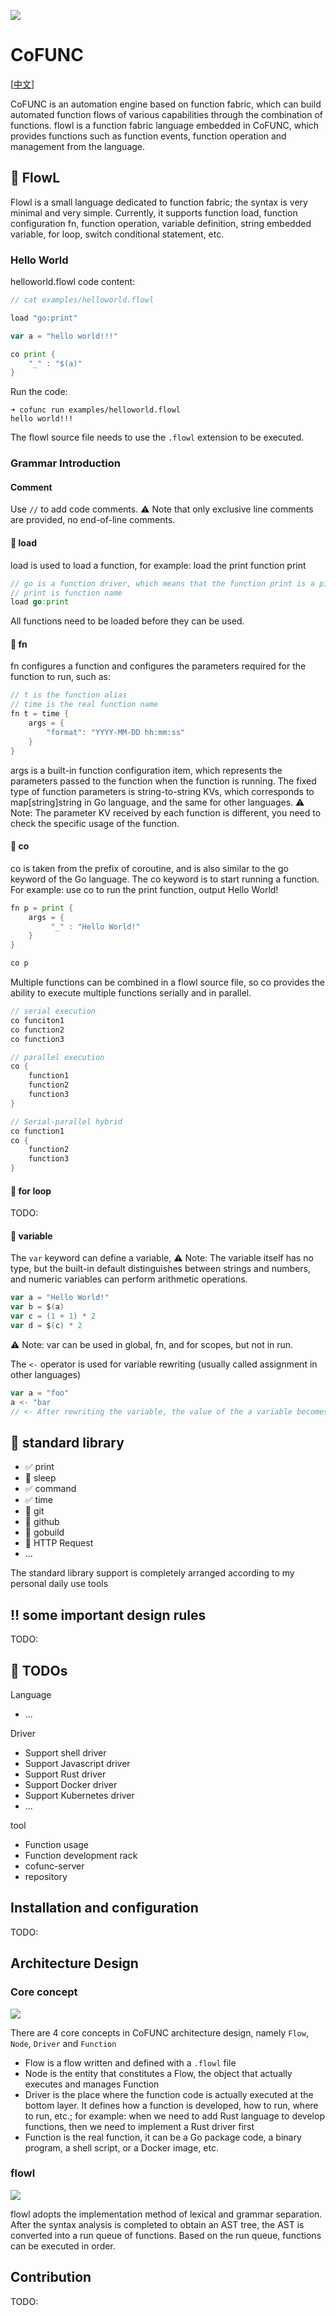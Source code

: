 ![](./docs/assets/logo.png)

# CoFUNC

[[中文](./README.zh_CN.md)]

CoFUNC is an automation engine based on function fabric, which can build automated function flows of various capabilities through the combination of functions. flowl is a function fabric language embedded in CoFUNC, which provides functions such as function events, function operation and management from the language.

## :rocket: FlowL
Flowl is a small language dedicated to function fabric; the syntax is very minimal and very simple. Currently, it supports function load, function configuration fn, function operation, variable definition, string embedded variable, for loop, switch conditional statement, etc.

### Hello World
helloworld.flowl code content:
```go
// cat examples/helloworld.flowl

load "go:print"

var a = "hello world!!!"

co print {
    "_" : "$(a)"
}

```

Run the code:

```
➜ cofunc run examples/helloworld.flowl
hello world!!!
```

The flowl source file needs to use the `.flowl` extension to be executed.

### Grammar Introduction
#### Comment
Use `//` to add code comments. :warning: Note that only exclusive line comments are provided, no end-of-line comments.

#### :balloon: load
load is used to load a function, for example: load the print function print

```go
// go is a function driver, which means that the function print is a piece of Go code and needs to be run by the go driver
// print is function name
load go:print
```

All functions need to be loaded before they can be used.

#### :balloon: fn
fn configures a function and configures the parameters required for the function to run, such as:

```go
// t is the function alias
// time is the real function name
fn t = time {
    args = {
        "format": "YYYY-MM-DD hh:mm:ss"
    }
}
``` 

args is a built-in function configuration item, which represents the parameters passed to the function when the function is running. The fixed type of function parameters is string-to-string KVs, which corresponds to map[string]string in Go language, and the same for other languages. :warning: Note: The parameter KV received by each function is different, you need to check the specific usage of the function.

#### :balloon: co
co is taken from the prefix of coroutine, and is also similar to the go keyword of the Go language. The co keyword is to start running a function. For example: use co to run the print function, output Hello World!

```go
fn p = print {
    args = {
         "_" : "Hello World!" 
    }
}

co p
```

Multiple functions can be combined in a flowl source file, so co provides the ability to execute multiple functions serially and in parallel.

```go
// serial execution
co funciton1
co function2
co function3
```

```go
// parallel execution
co {
    function1
    function2
    function3
}
```

```go
// Serial-parallel hybrid
co function1
co {
    function2
    function3
}
```

#### :balloon: for loop
TODO:

#### :balloon: variable
The `var` keyword can define a variable, :warning: Note: The variable itself has no type, but the built-in default distinguishes between strings and numbers, and numeric variables can perform arithmetic operations.

```go
var a = "Hello World!"
var b = $(a)
var c = (1 + 1) * 2
var d = $(c) * 2
``` 

:warning: Note: var can be used in global, fn, and for scopes, but not in run.

The `<-` operator is used for variable rewriting (usually called assignment in other languages)

```go
var a = "foo"
a <- "bar
// <- After rewriting the variable, the value of the a variable becomes bar
```

## :bullettrain_side: standard library
- :white_check_mark: print
- :black_square_button: sleep
- :white_check_mark: command
- :white_check_mark: time
- :black_square_button: git
- :black_square_button: github
- :black_square_button: gobuild
- :black_square_button: HTTP Request
- ...

The standard library support is completely arranged according to my personal daily use tools

## :bangbang: some important design rules
TODO:

## :pushpin: TODOs
Language
* ...

Driver
* Support shell driver
* Support Javascript driver
* Support Rust driver
* Support Docker driver
* Support Kubernetes driver
* ...

tool
* Function usage
* Function development rack
* cofunc-server
* repository

## Installation and configuration
TODO:

## Architecture Design
### Core concept
![](docs/assets/cofunc-core-concept.png)

There are 4 core concepts in CoFUNC architecture design, namely `Flow`, `Node`, `Driver` and `Function`

* Flow is a flow written and defined with a `.flowl` file
* Node is the entity that constitutes a Flow, the object that actually executes and manages Function
* Driver is the place where the function code is actually executed at the bottom layer. It defines how a function is developed, how to run, where to run, etc.; for example: when we need to add Rust language to develop functions, then we need to implement a Rust driver first
* Function is the real function, it can be a Go package code, a binary program, a shell script, or a Docker image, etc.

### flowl
![](docs/assets/flowl-parser.png)

flowl adopts the implementation method of lexical and grammar separation. After the syntax analysis is completed to obtain an AST tree, the AST is converted into a run queue of functions. Based on the run queue, functions can be executed in order.

## Contribution
TODO:
